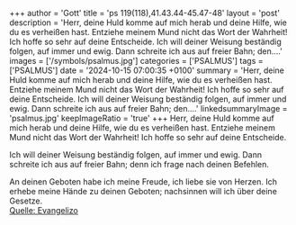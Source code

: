+++
author = 'Gott'
title = 'ps 119(118),41.43.44-45.47-48'
layout = 'post'
description = 'Herr, deine Huld komme auf mich herab und deine Hilfe, wie du es verheißen hast. Entziehe meinem Mund nicht das Wort der Wahrheit! Ich hoffe so sehr auf deine Entscheide.  Ich will deiner Weisung beständig folgen, auf immer und ewig. Dann schreite ich aus auf freier Bahn; den....'
images = ['/symbols/psalmus.jpg']
categories = ['PSALMUS']
tags = ['PSALMUS']
date = '2024-10-15 07:00:35 +0100'
summary = 'Herr, deine Huld komme auf mich herab und deine Hilfe, wie du es verheißen hast. Entziehe meinem Mund nicht das Wort der Wahrheit! Ich hoffe so sehr auf deine Entscheide.  Ich will deiner Weisung beständig folgen, auf immer und ewig. Dann schreite ich aus auf freier Bahn; den....'
linkedsummaryImage = 'psalmus.jpg'
keepImageRatio = 'true'
+++
Herr, deine Huld komme auf mich herab
und deine Hilfe, wie du es verheißen hast.
Entziehe meinem Mund nicht das Wort der Wahrheit!
Ich hoffe so sehr auf deine Entscheide.

Ich will deiner Weisung beständig folgen,
auf immer und ewig.
Dann schreite ich aus auf freier Bahn;
denn ich frage nach deinen Befehlen.<!--more-->

An deinen Geboten habe ich meine Freude,
ich liebe sie von Herzen.
Ich erhebe meine Hände zu deinen Geboten;
nachsinnen will ich über deine Gesetze.<br> [Quelle: Evangelizo](https://evangeliumtagfuertag.org/DE/gospel)